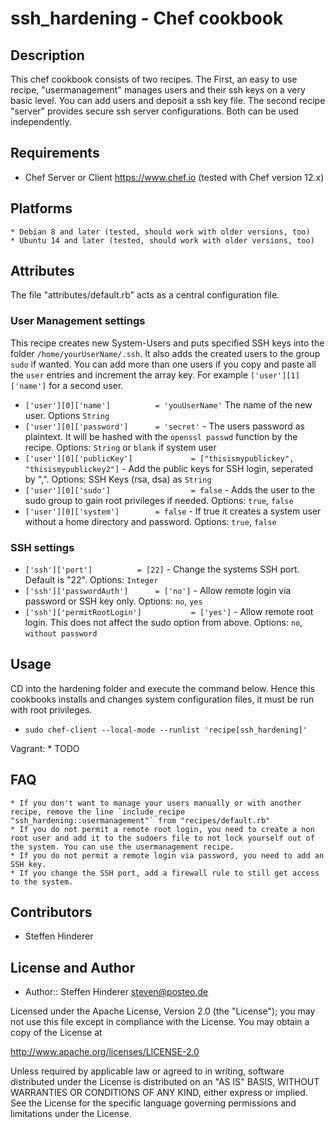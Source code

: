 # ssh_hardening - Chef cookbook

## Description
This chef cookbook consists of two recipes. The First, an easy to use recipe, "usermanagement" manages users and their ssh keys on a very basic level. You can add users and deposit a ssh key file.
The second recipe "server" provides secure ssh server configurations. Both can be used independently.

## Requirements
* Chef Server or Client https://www.chef.io (tested with Chef version 12.x)

## Platforms 
    * Debian 8 and later (tested, should work with older versions, too)
    * Ubuntu 14 and later (tested, should work with older versions, too)

## Attributes
The file "attributes/default.rb" acts as a central configuration file.

### User Management settings
This recipe creates new System-Users and puts specified SSH keys into the folder `/home/yourUserName/.ssh`. It also adds the created users to the group `sudo` if wanted. You can add more than one users if you copy and paste all the `user` entries and increment the array key. For example `['user'][1]['name']` for a second user.

* `['user'][0]['name'] 			= 'youUserName'`	The name of the new user. Options `String`
* `['user'][0]['password'] 		= 'secret'`	-	The users password as plaintext. It will be hashed with the `openssl passwd` function by the recipe. Options: `String` or `blank` if system user
* `['user'][0]['publicKey'] 	        = ["thisismypublickey", "thisismypublickey2"]`	-	Add the public keys for SSH login, seperated by ",". Options: SSH Keys (rsa, dsa) as `String`
* `['user'][0]['sudo']              	= false`	-	Adds the user to the sudo group to gain root privileges if needed. Options: `true`, `false`
* `['user'][0]['system'] 		= false`	-	If true it creates a system user without a home directory and password. Options: `true`, `false`

### SSH settings
* `['ssh']['port'] 			= [22]`	-	        Change the systems SSH port. Default is "22". Options: `Integer`
* `['ssh']['passwordAuth']		= ['no']`	-	Allow remote login via password or SSH key only. Options: `no`, `yes`
* `['ssh']['permitRootLogin']	        = ['yes']`	-	Allow remote root login. This does not affect the sudo option from above. Options: `no`, `without password`

## Usage
CD into the hardening folder and execute the command below. Hence this cookbooks installs and changes system configuration files, it must be run with root privileges.
  
  * `sudo chef-client --local-mode --runlist 'recipe[ssh_hardening]'`
  
Vagrant:
    * TODO


## FAQ
	* If you don't want to manage your users manually or with another recipe, remove the line `include_recipe "ssh_hardening::usermanagement"` from "recipes/default.rb"
	* If you do not permit a remote root login, you need to create a non root user and add it to the sudoers file to not lock yourself out of the system. You can use the usermanagement recipe.
	* If you do not permit a remote login via password, you need to add an SSH key.
	* If you change the SSH port, add a firewall rule to still get access to the system.


## Contributors
* Steffen Hinderer


## License and Author
 * Author:: Steffen Hinderer steven@posteo.de
 
Licensed under the Apache License, Version 2.0 (the "License"); you may not use this file except in compliance with the License. You may obtain a copy of the License at

http://www.apache.org/licenses/LICENSE-2.0

Unless required by applicable law or agreed to in writing, software distributed under the License is distributed on an "AS IS" BASIS, WITHOUT WARRANTIES OR CONDITIONS OF ANY KIND, either express or implied. See the License for the specific language governing permissions and limitations under the License.